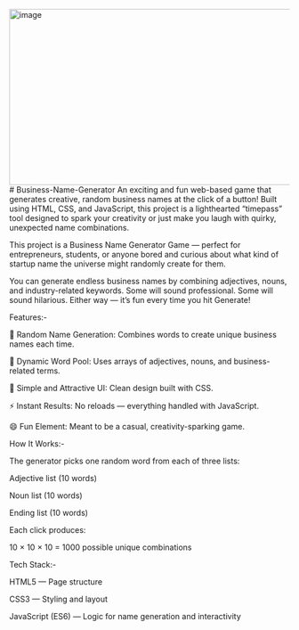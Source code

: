 <img width="946" height="316" alt="image" src="https://github.com/user-attachments/assets/cbe36a31-8da2-44f6-aea4-fd07b78dace9" /># Business-Name-Generator
An exciting and fun web-based game that generates creative, random business names at the click of a button! Built using HTML, CSS, and JavaScript, this project is a lighthearted “timepass” tool designed to spark your creativity or just make you laugh with quirky, unexpected name combinations.


This project is a Business Name Generator Game — perfect for entrepreneurs, students, or anyone bored and curious about what kind of startup name the universe might randomly create for them.

You can generate endless business names by combining adjectives, nouns, and industry-related keywords.
Some will sound professional. Some will sound hilarious. Either way — it’s fun every time you hit Generate!

Features:-

🎲 Random Name Generation: Combines words to create unique business names each time.

🧩 Dynamic Word Pool: Uses arrays of adjectives, nouns, and business-related terms.

🎨 Simple and Attractive UI: Clean design built with CSS.

⚡ Instant Results: No reloads — everything handled with JavaScript.

😄 Fun Element: Meant to be a casual, creativity-sparking game.

How It Works:-

The generator picks one random word from each of three lists:

Adjective list (10 words)

Noun list (10 words)

Ending list (10 words)

Each click produces:

10 × 10 × 10 = 1000 possible unique combinations

Tech Stack:-

HTML5 — Page structure

CSS3 — Styling and layout

JavaScript (ES6) — Logic for name generation and interactivity





